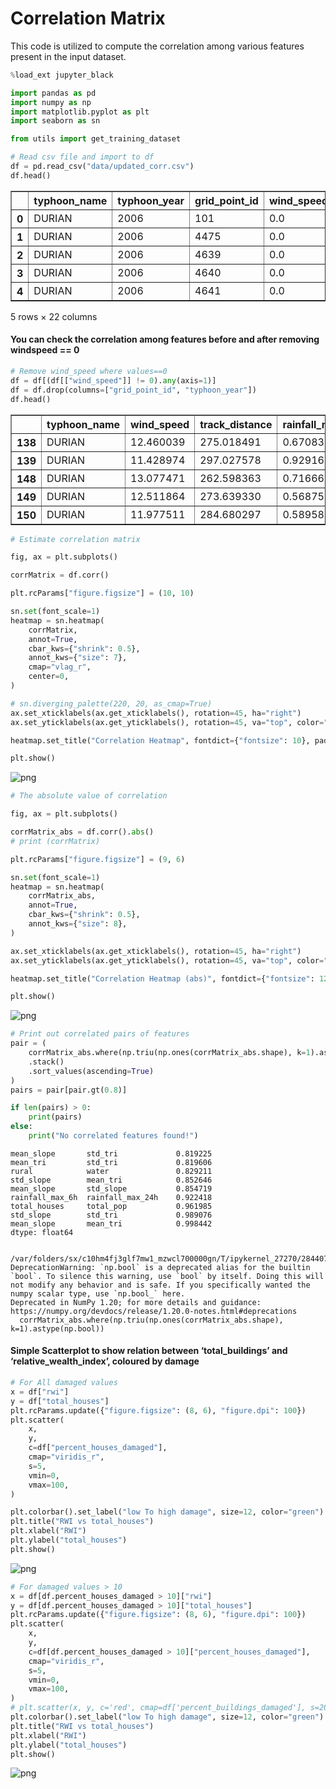 # Correlation Matrix

This code is utilized to compute the correlation among various features present in the input dataset.



```python
%load_ext jupyter_black
```



<script type="application/javascript" id="jupyter_black">
(function() {
    if (window.IPython === undefined) {
        return
    }
    var msg = "WARNING: it looks like you might have loaded " +
        "jupyter_black in a non-lab notebook with " +
        "`is_lab=True`. Please double check, and if " +
        "loading with `%load_ext` please review the README!"
    console.log(msg)
    alert(msg)
})()
</script>




```python
import pandas as pd
import numpy as np
import matplotlib.pyplot as plt
import seaborn as sn

from utils import get_training_dataset
```


```python
# Read csv file and import to df
df = pd.read_csv("data/updated_corr.csv")
df.head()
```




<div>
<style scoped>
    .dataframe tbody tr th:only-of-type {
        vertical-align: middle;
    }

    .dataframe tbody tr th {
        vertical-align: top;
    }

    .dataframe thead th {
        text-align: right;
    }
</style>
<table border="1" class="dataframe">
  <thead>
    <tr style="text-align: right;">
      <th></th>
      <th>typhoon_name</th>
      <th>typhoon_year</th>
      <th>grid_point_id</th>
      <th>wind_speed</th>
      <th>track_distance</th>
      <th>rainfall_max_6h</th>
      <th>rainfall_max_24h</th>
      <th>total_houses</th>
      <th>rwi</th>
      <th>mean_slope</th>
      <th>...</th>
      <th>std_tri</th>
      <th>mean_elev</th>
      <th>coast_length</th>
      <th>with_coast</th>
      <th>urban</th>
      <th>rural</th>
      <th>water</th>
      <th>total_pop</th>
      <th>percent_houses_damaged</th>
      <th>percent_houses_damaged_5years</th>
    </tr>
  </thead>
  <tbody>
    <tr>
      <th>0</th>
      <td>DURIAN</td>
      <td>2006</td>
      <td>101</td>
      <td>0.0</td>
      <td>303.180555</td>
      <td>0.122917</td>
      <td>0.085417</td>
      <td>31.000000</td>
      <td>-0.213039</td>
      <td>1.018526</td>
      <td>...</td>
      <td>2.699781</td>
      <td>5.762712</td>
      <td>3445.709753</td>
      <td>1</td>
      <td>0.0</td>
      <td>0.00</td>
      <td>1.00</td>
      <td>0.000000</td>
      <td>0.0</td>
      <td>0.0</td>
    </tr>
    <tr>
      <th>1</th>
      <td>DURIAN</td>
      <td>2006</td>
      <td>4475</td>
      <td>0.0</td>
      <td>638.027502</td>
      <td>0.091667</td>
      <td>0.027083</td>
      <td>3.301020</td>
      <td>-0.527000</td>
      <td>1.579400</td>
      <td>...</td>
      <td>4.585088</td>
      <td>12.799127</td>
      <td>8602.645832</td>
      <td>1</td>
      <td>0.0</td>
      <td>0.00</td>
      <td>1.00</td>
      <td>0.000000</td>
      <td>0.0</td>
      <td>0.0</td>
    </tr>
    <tr>
      <th>2</th>
      <td>DURIAN</td>
      <td>2006</td>
      <td>4639</td>
      <td>0.0</td>
      <td>603.631997</td>
      <td>0.535417</td>
      <td>0.146354</td>
      <td>12.103741</td>
      <td>-0.283000</td>
      <td>0.551764</td>
      <td>...</td>
      <td>1.527495</td>
      <td>8.833333</td>
      <td>5084.012925</td>
      <td>1</td>
      <td>0.0</td>
      <td>0.01</td>
      <td>0.99</td>
      <td>197.339034</td>
      <td>0.0</td>
      <td>0.0</td>
    </tr>
    <tr>
      <th>3</th>
      <td>DURIAN</td>
      <td>2006</td>
      <td>4640</td>
      <td>0.0</td>
      <td>614.675270</td>
      <td>0.356250</td>
      <td>0.101562</td>
      <td>645.899660</td>
      <td>-0.358889</td>
      <td>2.107949</td>
      <td>...</td>
      <td>11.677657</td>
      <td>17.530431</td>
      <td>55607.865950</td>
      <td>1</td>
      <td>0.0</td>
      <td>0.31</td>
      <td>0.69</td>
      <td>4970.477311</td>
      <td>0.0</td>
      <td>0.0</td>
    </tr>
    <tr>
      <th>4</th>
      <td>DURIAN</td>
      <td>2006</td>
      <td>4641</td>
      <td>0.0</td>
      <td>625.720905</td>
      <td>0.202083</td>
      <td>0.057812</td>
      <td>1071.731293</td>
      <td>-0.462800</td>
      <td>3.538881</td>
      <td>...</td>
      <td>17.074011</td>
      <td>31.931338</td>
      <td>35529.342507</td>
      <td>1</td>
      <td>0.0</td>
      <td>0.77</td>
      <td>0.23</td>
      <td>12408.594656</td>
      <td>0.0</td>
      <td>0.0</td>
    </tr>
  </tbody>
</table>
<p>5 rows × 22 columns</p>
</div>



#### You can check the correlation among features before and after removing windspeed == 0


```python
# Remove wind_speed where values==0
df = df[(df[["wind_speed"]] != 0).any(axis=1)]
df = df.drop(columns=["grid_point_id", "typhoon_year"])
df.head()
```




<div>
<style scoped>
    .dataframe tbody tr th:only-of-type {
        vertical-align: middle;
    }

    .dataframe tbody tr th {
        vertical-align: top;
    }

    .dataframe thead th {
        text-align: right;
    }
</style>
<table border="1" class="dataframe">
  <thead>
    <tr style="text-align: right;">
      <th></th>
      <th>typhoon_name</th>
      <th>wind_speed</th>
      <th>track_distance</th>
      <th>rainfall_max_6h</th>
      <th>rainfall_max_24h</th>
      <th>total_houses</th>
      <th>rwi</th>
      <th>mean_slope</th>
      <th>std_slope</th>
      <th>mean_tri</th>
      <th>std_tri</th>
      <th>mean_elev</th>
      <th>coast_length</th>
      <th>with_coast</th>
      <th>urban</th>
      <th>rural</th>
      <th>water</th>
      <th>total_pop</th>
      <th>percent_houses_damaged</th>
      <th>percent_houses_damaged_5years</th>
    </tr>
  </thead>
  <tbody>
    <tr>
      <th>138</th>
      <td>DURIAN</td>
      <td>12.460039</td>
      <td>275.018491</td>
      <td>0.670833</td>
      <td>0.313021</td>
      <td>0.479848</td>
      <td>-0.213039</td>
      <td>12.896581</td>
      <td>7.450346</td>
      <td>74.625539</td>
      <td>34.629550</td>
      <td>42.218750</td>
      <td>5303.659490</td>
      <td>1</td>
      <td>0.00</td>
      <td>0.00</td>
      <td>1.00</td>
      <td>0.000000</td>
      <td>0.0</td>
      <td>0.0</td>
    </tr>
    <tr>
      <th>139</th>
      <td>DURIAN</td>
      <td>11.428974</td>
      <td>297.027578</td>
      <td>0.929167</td>
      <td>0.343229</td>
      <td>55.649739</td>
      <td>0.206000</td>
      <td>14.070741</td>
      <td>6.514647</td>
      <td>68.681417</td>
      <td>25.475388</td>
      <td>72.283154</td>
      <td>61015.543599</td>
      <td>1</td>
      <td>0.00</td>
      <td>0.14</td>
      <td>0.86</td>
      <td>276.871504</td>
      <td>0.0</td>
      <td>0.0</td>
    </tr>
    <tr>
      <th>148</th>
      <td>DURIAN</td>
      <td>13.077471</td>
      <td>262.598363</td>
      <td>0.716667</td>
      <td>0.424479</td>
      <td>8.157414</td>
      <td>-0.636000</td>
      <td>19.758682</td>
      <td>10.940700</td>
      <td>104.453163</td>
      <td>54.353996</td>
      <td>102.215198</td>
      <td>66707.438070</td>
      <td>1</td>
      <td>0.00</td>
      <td>0.11</td>
      <td>0.89</td>
      <td>448.539453</td>
      <td>0.0</td>
      <td>0.0</td>
    </tr>
    <tr>
      <th>149</th>
      <td>DURIAN</td>
      <td>12.511864</td>
      <td>273.639330</td>
      <td>0.568750</td>
      <td>0.336979</td>
      <td>88.292015</td>
      <td>-0.227500</td>
      <td>11.499097</td>
      <td>6.901584</td>
      <td>59.798108</td>
      <td>31.814048</td>
      <td>58.988877</td>
      <td>53841.050168</td>
      <td>1</td>
      <td>0.00</td>
      <td>0.12</td>
      <td>0.88</td>
      <td>2101.708435</td>
      <td>0.0</td>
      <td>0.0</td>
    </tr>
    <tr>
      <th>150</th>
      <td>DURIAN</td>
      <td>11.977511</td>
      <td>284.680297</td>
      <td>0.589583</td>
      <td>0.290625</td>
      <td>962.766739</td>
      <td>-0.299667</td>
      <td>13.866633</td>
      <td>6.528689</td>
      <td>65.655280</td>
      <td>25.976413</td>
      <td>111.386527</td>
      <td>87378.257957</td>
      <td>1</td>
      <td>0.07</td>
      <td>0.46</td>
      <td>0.47</td>
      <td>11632.726327</td>
      <td>0.0</td>
      <td>0.0</td>
    </tr>
  </tbody>
</table>
</div>




```python
# Estimate correlation matrix

fig, ax = plt.subplots()

corrMatrix = df.corr()

plt.rcParams["figure.figsize"] = (10, 10)

sn.set(font_scale=1)
heatmap = sn.heatmap(
    corrMatrix,
    annot=True,
    cbar_kws={"shrink": 0.5},
    annot_kws={"size": 7},
    cmap="vlag_r",
    center=0,
)

# sn.diverging_palette(220, 20, as_cmap=True)
ax.set_xticklabels(ax.get_xticklabels(), rotation=45, ha="right")
ax.set_yticklabels(ax.get_yticklabels(), rotation=45, va="top", color="red")

heatmap.set_title("Correlation Heatmap", fontdict={"fontsize": 10}, pad=22)

plt.show()
```


    
![png](output_6_0.png)
    



```python
# The absolute value of correlation

fig, ax = plt.subplots()

corrMatrix_abs = df.corr().abs()
# print (corrMatrix)

plt.rcParams["figure.figsize"] = (9, 6)

sn.set(font_scale=1)
heatmap = sn.heatmap(
    corrMatrix_abs,
    annot=True,
    cbar_kws={"shrink": 0.5},
    annot_kws={"size": 8},
)

ax.set_xticklabels(ax.get_xticklabels(), rotation=45, ha="right")
ax.set_yticklabels(ax.get_yticklabels(), rotation=45, va="top", color="red")

heatmap.set_title("Correlation Heatmap (abs)", fontdict={"fontsize": 12}, pad=22)

plt.show()
```


    
![png](output_7_0.png)
    



```python
# Print out correlated pairs of features
pair = (
    corrMatrix_abs.where(np.triu(np.ones(corrMatrix_abs.shape), k=1).astype(np.bool))
    .stack()
    .sort_values(ascending=True)
)
pairs = pair[pair.gt(0.8)]

if len(pairs) > 0:
    print(pairs)
else:
    print("No correlated features found!")
```

    mean_slope       std_tri             0.819225
    mean_tri         std_tri             0.819606
    rural            water               0.829211
    std_slope        mean_tri            0.852646
    mean_slope       std_slope           0.854719
    rainfall_max_6h  rainfall_max_24h    0.922418
    total_houses     total_pop           0.961985
    std_slope        std_tri             0.989076
    mean_slope       mean_tri            0.998442
    dtype: float64


    /var/folders/sx/c10hm4fj3glf7mw1_mzwcl700000gn/T/ipykernel_27270/2844072590.py:3: DeprecationWarning: `np.bool` is a deprecated alias for the builtin `bool`. To silence this warning, use `bool` by itself. Doing this will not modify any behavior and is safe. If you specifically wanted the numpy scalar type, use `np.bool_` here.
    Deprecated in NumPy 1.20; for more details and guidance: https://numpy.org/devdocs/release/1.20.0-notes.html#deprecations
      corrMatrix_abs.where(np.triu(np.ones(corrMatrix_abs.shape), k=1).astype(np.bool))


#### Simple Scatterplot to show relation between ‘total_buildings’ and ‘relative_wealth_index’, coloured by damage


```python
# For All damaged values
x = df["rwi"]
y = df["total_houses"]
plt.rcParams.update({"figure.figsize": (8, 6), "figure.dpi": 100})
plt.scatter(
    x,
    y,
    c=df["percent_houses_damaged"],
    cmap="viridis_r",
    s=5,
    vmin=0,
    vmax=100,
)

plt.colorbar().set_label("low To high damage", size=12, color="green")
plt.title("RWI vs total_houses")
plt.xlabel("RWI")
plt.ylabel("total_houses")
plt.show()
```


    
![png](output_10_0.png)
    



```python
# For damaged values > 10
x = df[df.percent_houses_damaged > 10]["rwi"]
y = df[df.percent_houses_damaged > 10]["total_houses"]
plt.rcParams.update({"figure.figsize": (8, 6), "figure.dpi": 100})
plt.scatter(
    x,
    y,
    c=df[df.percent_houses_damaged > 10]["percent_houses_damaged"],
    cmap="viridis_r",
    s=5,
    vmin=0,
    vmax=100,
)
# plt.scatter(x, y, c='red', cmap=df['percent_buildings_damaged'], s=20)
plt.colorbar().set_label("low To high damage", size=12, color="green")
plt.title("RWI vs total_houses")
plt.xlabel("RWI")
plt.ylabel("total_houses")
plt.show()
```


    
![png](output_11_0.png)
    

